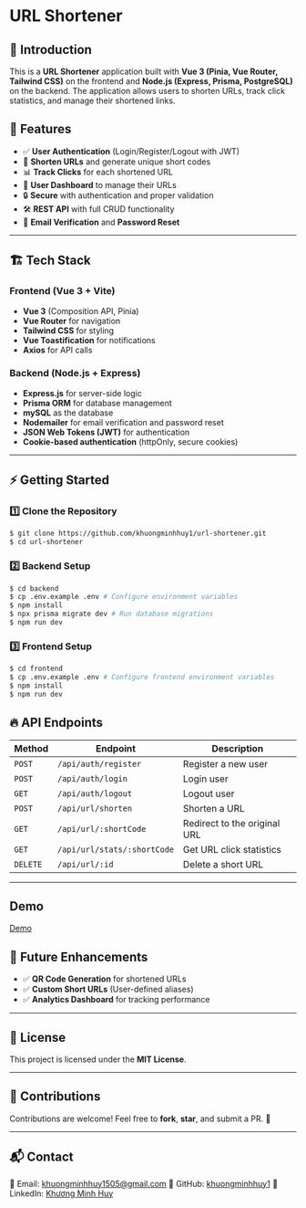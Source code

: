 # URL Shortener

## 🚀 Introduction

This is a **URL Shortener** application built with **Vue 3 (Pinia, Vue Router, Tailwind CSS)** on the frontend and **Node.js (Express, Prisma, PostgreSQL)** on the backend. The application allows users to shorten URLs, track click statistics, and manage their shortened links.

## 📌 Features

- ✅ **User Authentication** (Login/Register/Logout with JWT)
- 🔗 **Shorten URLs** and generate unique short codes
- 📊 **Track Clicks** for each shortened URL
- 📄 **User Dashboard** to manage their URLs
- 🔒 **Secure** with authentication and proper validation
- 🛠 **REST API** with full CRUD functionality
- 📡 **Email Verification** and **Password Reset**

---

## 🏗️ Tech Stack

### Frontend (Vue 3 + Vite)
- **Vue 3** (Composition API, Pinia)
- **Vue Router** for navigation
- **Tailwind CSS** for styling
- **Vue Toastification** for notifications
- **Axios** for API calls

### Backend (Node.js + Express)
- **Express.js** for server-side logic
- **Prisma ORM** for database management
- **mySQL** as the database
- **Nodemailer** for email verification and password reset
- **JSON Web Tokens (JWT)** for authentication
- **Cookie-based authentication** (httpOnly, secure cookies)

---

## ⚡ Getting Started

### 1️⃣ Clone the Repository
```sh
$ git clone https://github.com/khuongminhhuy1/url-shortener.git
$ cd url-shortener
```

### 2️⃣ Backend Setup

```sh
$ cd backend
$ cp .env.example .env # Configure environment variables
$ npm install
$ npx prisma migrate dev # Run database migrations
$ npm run dev
```

### 3️⃣ Frontend Setup

```sh
$ cd frontend
$ cp .env.example .env # Configure frontend environment variables
$ npm install
$ npm run dev
```


## 🔥 API Endpoints

| Method | Endpoint | Description |
|--------|---------|-------------|
| `POST` | `/api/auth/register` | Register a new user |
| `POST` | `/api/auth/login` | Login user |
| `GET` | `/api/auth/logout` | Logout user |
| `POST` | `/api/url/shorten` | Shorten a URL |
| `GET` | `/api/url/:shortCode` | Redirect to the original URL |
| `GET` | `/api/url/stats/:shortCode` | Get URL click statistics |
| `DELETE` | `/api/url/:id` | Delete a short URL |

---
## Demo
[Demo](https://url-shortener-8hr.pages.dev/)
## 🎯 Future Enhancements

- ✅ **QR Code Generation** for shortened URLs
- ✅ **Custom Short URLs** (User-defined aliases)
- ✅ **Analytics Dashboard** for tracking performance

---

## 📜 License

This project is licensed under the **MIT License**.

---

## 🙌 Contributions

Contributions are welcome! Feel free to **fork**, **star**, and submit a PR. 🚀

---

## 📬 Contact

📧 Email: khuongminhhuy1505@gmail.com
🔗 GitHub: [khuongminhhuy1](https://github.com/khuongminhhuy1)
🔗 LinkedIn: [Khương Minh Huy](https://www.linkedin.com/in/khuong-minh-huy/)

